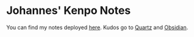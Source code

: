 # Johannes' Kenpo Notes

You can find my notes deployed [here][docs].
Kudos go to [Quartz] and [Obsidian].

[docs]: https://realjohndoe.github.io/kenpo-notes/
[Quartz]: https://github.com/jackyzha0/quartz
[Obsidian]: https://obsidian.md/
